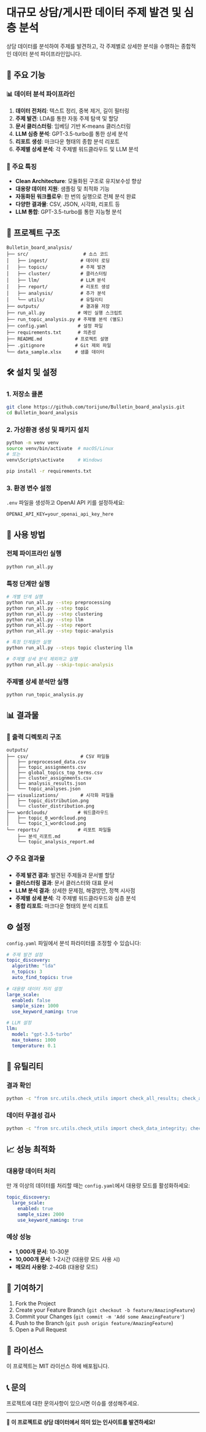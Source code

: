 # 대규모 상담/게시판 데이터 주제 발견 및 심층 분석

상담 데이터를 분석하여 주제를 발견하고, 각 주제별로 상세한 분석을 수행하는 종합적인 데이터 분석 파이프라인입니다.

## 🚀 주요 기능

### 📊 **데이터 분석 파이프라인**
1. **데이터 전처리**: 텍스트 정리, 중복 제거, 길이 필터링
2. **주제 발견**: LDA를 통한 자동 주제 탐색 및 할당
3. **문서 클러스터링**: 임베딩 기반 K-means 클러스터링
4. **LLM 심층 분석**: GPT-3.5-turbo를 통한 상세 분석
5. **리포트 생성**: 마크다운 형태의 종합 분석 리포트
6. **주제별 상세 분석**: 각 주제별 워드클라우드 및 LLM 분석

### 🎯 **주요 특징**
- **Clean Architecture**: 모듈화된 구조로 유지보수성 향상
- **대용량 데이터 지원**: 샘플링 및 최적화 기능
- **자동화된 워크플로우**: 한 번의 실행으로 전체 분석 완료
- **다양한 결과물**: CSV, JSON, 시각화, 리포트 등
- **LLM 통합**: GPT-3.5-turbo를 통한 지능형 분석

## 📁 프로젝트 구조

```
Bulletin_board_analysis/
├── src/                    # 소스 코드
│   ├── ingest/            # 데이터 로딩
│   ├── topics/            # 주제 발견
│   ├── cluster/           # 클러스터링
│   ├── llm/               # LLM 분석
│   ├── report/            # 리포트 생성
│   ├── analysis/          # 추가 분석
│   └── utils/             # 유틸리티
├── outputs/               # 결과물 저장
├── run_all.py            # 메인 실행 스크립트
├── run_topic_analysis.py # 주제별 분석 (별도)
├── config.yaml           # 설정 파일
├── requirements.txt      # 의존성
├── README.md            # 프로젝트 설명
├── .gitignore           # Git 제외 파일
└── data_sample.xlsx     # 샘플 데이터
```

## 🛠️ 설치 및 설정

### 1. 저장소 클론
```bash
git clone https://github.com/torijune/Bulletin_board_analysis.git
cd Bulletin_board_analysis
```

### 2. 가상환경 생성 및 패키지 설치
```bash
python -m venv venv
source venv/bin/activate  # macOS/Linux
# 또는
venv\Scripts\activate     # Windows

pip install -r requirements.txt
```

### 3. 환경 변수 설정
`.env` 파일을 생성하고 OpenAI API 키를 설정하세요:
```
OPENAI_API_KEY=your_openai_api_key_here
```

## 🚀 사용 방법

### 전체 파이프라인 실행
```bash
python run_all.py
```

### 특정 단계만 실행
```bash
# 개별 단계 실행
python run_all.py --step preprocessing
python run_all.py --step topic
python run_all.py --step clustering
python run_all.py --step llm
python run_all.py --step report
python run_all.py --step topic-analysis

# 특정 단계들만 실행
python run_all.py --steps topic clustering llm

# 주제별 상세 분석 제외하고 실행
python run_all.py --skip-topic-analysis
```

### 주제별 상세 분석만 실행
```bash
python run_topic_analysis.py
```

## 📊 결과물

### 📁 출력 디렉토리 구조
```
outputs/
├── csv/                   # CSV 파일들
│   ├── preprocessed_data.csv
│   ├── topic_assignments.csv
│   ├── global_topics_top_terms.csv
│   ├── cluster_assignments.csv
│   ├── analysis_results.json
│   └── topic_analyses.json
├── visualizations/        # 시각화 파일들
│   ├── topic_distribution.png
│   └── cluster_distribution.png
├── wordclouds/           # 워드클라우드
│   ├── topic_0_wordcloud.png
│   └── topic_1_wordcloud.png
└── reports/              # 리포트 파일들
    ├── 분석_리포트.md
    └── topic_analysis_report.md
```

### 📋 주요 결과물
- **주제 발견 결과**: 발견된 주제들과 문서별 할당
- **클러스터링 결과**: 문서 클러스터와 대표 문서
- **LLM 분석 결과**: 상세한 문제점, 해결방안, 정책 시사점
- **주제별 상세 분석**: 각 주제별 워드클라우드와 심층 분석
- **종합 리포트**: 마크다운 형태의 분석 리포트

## ⚙️ 설정

`config.yaml` 파일에서 분석 파라미터를 조정할 수 있습니다:

```yaml
# 주제 발견 설정
topic_discovery:
  algorithm: "lda"
  n_topics: 3
  auto_find_topics: true
  
# 대용량 데이터 처리 설정
large_scale:
  enabled: false
  sample_size: 1000
  use_keyword_naming: true

# LLM 설정
llm:
  model: "gpt-3.5-turbo"
  max_tokens: 1000
  temperature: 0.1
```

## 🔧 유틸리티

### 결과 확인
```bash
python -c "from src.utils.check_utils import check_all_results; check_all_results('outputs')"
```

### 데이터 무결성 검사
```bash
python -c "from src.utils.check_utils import check_data_integrity; check_data_integrity('data_sample.xlsx')"
```

## 📈 성능 최적화

### 대용량 데이터 처리
만 개 이상의 데이터를 처리할 때는 `config.yaml`에서 대용량 모드를 활성화하세요:

```yaml
topic_discovery:
  large_scale:
    enabled: true
    sample_size: 2000
    use_keyword_naming: true
```

### 예상 성능
- **1,000개 문서**: 10-30분
- **10,000개 문서**: 1-2시간 (대용량 모드 사용 시)
- **메모리 사용량**: 2-4GB (대용량 모드)

## 🤝 기여하기

1. Fork the Project
2. Create your Feature Branch (`git checkout -b feature/AmazingFeature`)
3. Commit your Changes (`git commit -m 'Add some AmazingFeature'`)
4. Push to the Branch (`git push origin feature/AmazingFeature`)
5. Open a Pull Request

## 📄 라이선스

이 프로젝트는 MIT 라이선스 하에 배포됩니다.

## 📞 문의

프로젝트에 대한 문의사항이 있으시면 이슈를 생성해주세요.

---

**🎉 이 프로젝트로 상담 데이터에서 의미 있는 인사이트를 발견하세요!** 